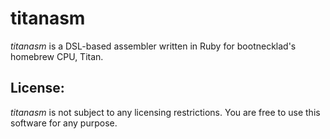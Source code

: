 # titanasm

*titanasm* is a DSL-based assembler written in Ruby for bootnecklad's homebrew CPU, Titan.


## License:
*titanasm* is not subject to any licensing restrictions.  You are free to use
this software for any purpose.

